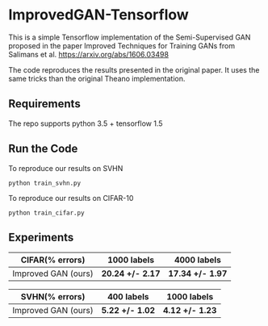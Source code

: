 # ImprovedGAN-Tensorflow

This is a simple Tensorflow implementation of the Semi-Supervised GAN proposed in the paper Improved Techniques
for Training GANs from Salimans et al. https://arxiv.org/abs/1606.03498

The code reproduces the results presented in the original paper. It uses the same tricks than the original Theano implementation.

## Requirements

The repo supports python 3.5 + tensorflow 1.5

## Run the Code

To reproduce our results on SVHN
```
python train_svhn.py
```

To reproduce our results on CIFAR-10
```
python train_cifar.py
```

## Experiments

CIFAR(% errors) | 1000 labels | 4000 labels
-- | -- | --
Improved GAN (ours) | **20.24 +/- 2.17** |**17.34 +/- 1.97**

SVHN(% errors) | 400 labels | 1000 labels 
-- | -- | --
Improved GAN (ours) | **5.22 +/- 1.02**  | **4.12 +/- 1.23** 
